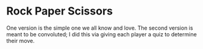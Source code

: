 # Rock Paper Scissors
One version is the simple one we all know and love. The second version is meant to be convoluted; I did this via giving each player a quiz to determine their move.
